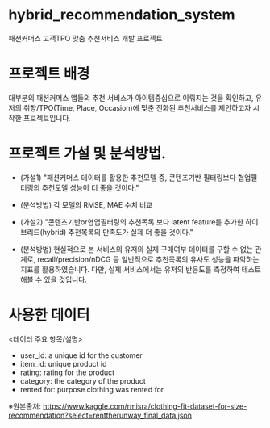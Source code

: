# hybrid_recommendation_system
패션커머스 고객TPO 맞춤 추천서비스 개발 프로젝트 

# 프로젝트 배경 
대부분의 패션커머스 앱들의 추천 서비스가 아이템중심으로 이뤄지는 것을 확인하고, 유저의 취향/TPO(Time, Place, Occasion)에 맞춘 진화된 추천서비스를 제안하고자 시작한 프로젝트입니다. 

# 프로젝트 가설 및 분석방법. 
- (가설1) "패션커머스 데이터를 활용한 추천모델 중, 콘텐츠기반 필터링보다 협업필터링의 추천모델 성능이 더 좋을 것이다."
- (분석방법) 각 모델의 RMSE, MAE 수치 비교

- (가설2) "콘텐츠기반or협업필터링의 추천목록 보다 latent feature를 추가한 하이브리드(hybrid) 추천목록의 만족도가 실제 더 좋을 것이다."
- (분석방법) 현실적으로 본 서비스의 유저의 실제 구매여부 데이터를 구할 수 없는 관계로, recall/precision/nDCG 등 일반적으로 추천목록의 유사도 성능을 파악하는 지표를 활용하였습니다. 다만, 실제 서비스에서는 유저의 반응도를 측정하여 테스트해볼 수 있을 것입니다. 

# 사용한 데이터
<데이터 주요 항목/설명>
- user_id: a unique id for the customer
- item_id: unique product id
- rating: rating for the product
- category: the category of the product
- rented for: purpose clothing was rented for

※원본출처: https://www.kaggle.com/rmisra/clothing-fit-dataset-for-size-recommendation?select=renttherunway_final_data.json
